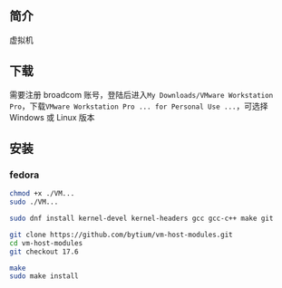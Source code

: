 ## 简介

虚拟机

## 下载

需要注册 broadcom 账号，登陆后进入`My Downloads/VMware Workstation Pro`，下载`VMware Workstation Pro ... for Personal Use ...`，可选择 Windows 或 Linux 版本

## 安装
### fedora

```sh
chmod +x ./VM...
sudo ./VM...
```

```sh
sudo dnf install kernel-devel kernel-headers gcc gcc-c++ make git
```

```sh
git clone https://github.com/bytium/vm-host-modules.git
cd vm-host-modules
git checkout 17.6

make
sudo make install
```
